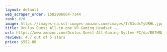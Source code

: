 ```yaml
---
layout: default 
﻿web_scraper_order: 1582906864-7344
rank: #26
image: https://images-na.ssl-images-amazon.com/images/I/51odsYyURHL.jpg
title: Oculus Quest All-in-one VR Gaming Headset –…
url: https://www.amazon.com/Oculus-Quest-All-Gaming-System-PC/dp/B07HNW68ZC/ref=zg_mw_videogames_26?_encoding=UTF8&psc=1&refRID=7CPRMDBM19Z4C6MKHK80
reviews: 4.7 out of 5 stars
price: $552.80 
---
```

